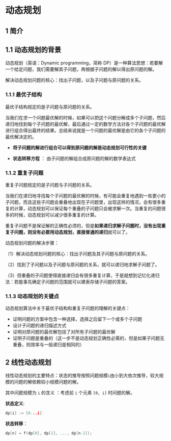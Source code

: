# 动态规划

## 1 简介

## 1.1 动态规划的背景

动态规划（英语：Dynamic programming，简称 DP）是一种算法思想：若要解一个给定问题，我们需要解其子问题，再根据子问题的解以得出原问题的解。

解决动态规划问题的核心：找出子问题，以及子问题与原问题的关系。



### 1.1.1 最优子结构

最优子结构规定的是子问题与原问题的关系。

当我们在求一个问题最优解的时候，如果可以把这个问题分解成多个子问题，然后递归地找到每个子问题的最优解，最后通过一定的数学方法对各个子问题的最优解进行组合得出最终的结果。总结来说就是一个问题的最优解是由它的各个子问题的最优解决定的。



* **将子问题的解进行组合可以得到原问题的解是动态规划可行性的关键**

* **状态转移方程** ： 由子问题的解组合成原问题的解的数学表达式



### 1.1.2 重复子问题

重复子问题规定的是子问题与子问题的关系。

当我们在递归地寻找每个子问题的最优解的时候，有可能会重复地遇到一些更小的子问题，而且这些子问题会重叠地出现在子问题里，出现这样的情况，会有很多重复的计算，动态规划可以保证每个重叠的子问题只会被求解一次。当重复的问题很多的时候，动态规划可以减少很多重复的计算。



重复子问题不是保证解的正确性必须的，但是**如果递归求解子问题时，没有出现重复子问题，则没有必要用动态规划，直接普通的递归**就可以了。



动态规划问题的解决步骤：

（1）解决动态规划问题的核心：找出子问题及其子问题与原问题的关系。

（2）找到了子问题以及子问题与原问题的关系，就可以递归地求解子问题了。

（3）但重叠的子问题使得直接递归会有很多重复计算，于是就想到记忆化递归法：若能事先确定子问题的范围就可以建表存储子问题的答案。



### 1.1.3 动态规划的关键点

动态规划算法中关于最优子结构和重复子问题的理解的关键点：

* 证明问题的方案中包含一种选择，选择之后留下一个或多个子问题
* 设计子问题的递归描述方式
* 证明对原问题的最优解包括了对所有子问题的最优解
* 证明子问题是重叠的（这一步不是动态规划正确性必需的，但是如果子问题无重叠，则效率与一般递归是相同的）



## 2 线性动态规划

线性动态规划的主要特点：状态的推导按照问题规模`i`由小到大依次推导，较大规模的问题的解依赖较小规模问题的解。

其中问题规模为 `i` 的含义 ：考虑前 `i` 个元素 `[0, i]` 时问题的解。



**状态定义**:

```c++
dp[i] := [0...i]  
```

**状态转移**：

```c++
dp[n] = f(dp[0], dp[1], ..., dp[n-1]);
```

